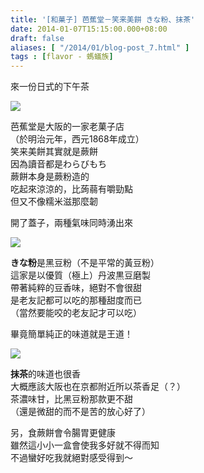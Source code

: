 ```yaml
---
title: '[和菓子] 芭蕉堂－笑来美餅 きな粉、抹茶'
date: 2014-01-07T15:15:00.000+08:00
draft: false
aliases: [ "/2014/01/blog-post_7.html" ]
tags : [flavor - 螞蟻族]
---
```


來一份日式的下午茶  

[![](https://1.bp.blogspot.com/-jo-kfBheCP0/XChwnR4sJcI/AAAAAAAAC-M/4O0ox7ZR84oLOGkaVSPi-Hp5QHuvpZqIQCLcBGAs/s640/07.jpg)](https://1.bp.blogspot.com/-jo-kfBheCP0/XChwnR4sJcI/AAAAAAAAC-M/4O0ox7ZR84oLOGkaVSPi-Hp5QHuvpZqIQCLcBGAs/s1600/07.jpg)

芭蕉堂是大阪的一家老菓子店  
（於明治元年，西元1868年成立）  
笑来美餅其實就是蕨餅  
因為讀音都是わらびもち  
蕨餅本身是蕨粉造的  
吃起來涼涼的，比蒟蒻有嚼勁點  
但又不像糯米滋那麼韌  
  
開了蓋子，兩種氣味同時湧出來  

[![](https://4.bp.blogspot.com/-aXiROJMfBgg/XChwtN7f6CI/AAAAAAAAC-Q/I7HZTGOFC6kCJAtE3AK7hlXfmjbEDnVtwCLcBGAs/s640/08.jpg)](https://4.bp.blogspot.com/-aXiROJMfBgg/XChwtN7f6CI/AAAAAAAAC-Q/I7HZTGOFC6kCJAtE3AK7hlXfmjbEDnVtwCLcBGAs/s1600/08.jpg)

**きな粉**是黑豆粉（不是平常的黃豆粉）  
這家是以優質（極上）丹波黒豆磨製  
帶著純粹的豆香味，絕對不會很甜  
是老友記都可以吃的那種甜度而已  
（當然要能咬的老友記才可以吃）  
  
畢竟簡單純正的味道就是王道！  

[![](https://3.bp.blogspot.com/-fcOUpV5QJd8/XChwza2zHdI/AAAAAAAAC-Y/kObioGt15s45aT7pmu_kFj4Y-sDaGvdKwCLcBGAs/s640/09.jpg)](https://3.bp.blogspot.com/-fcOUpV5QJd8/XChwza2zHdI/AAAAAAAAC-Y/kObioGt15s45aT7pmu_kFj4Y-sDaGvdKwCLcBGAs/s1600/09.jpg)

**抹茶**的味道也很香  
大概應該大阪也在京都附近所以茶香足（？）  
茶濃味甘，比黑豆粉那款更不甜  
（還是微甜的而不是苦的放心好了）  
  
  
另，食蕨餅會令腸胃更健康  
雖然這小小一盒會使我多好就不得而知  
不過蠻好吃我就絕對感受得到～